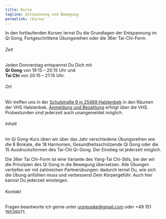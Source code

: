 ```yaml
---
title: Kurse
tagline: Entspannung und Bewegung
permalink: /kurse/
---
```

In den fortlaufenden Kursen lernst Du die Grundlagen der Entspannung im Qi Gong, Fortgeschrittene Übungsreihen oder die 36er Tai-Chi-Form.

###### Zeit 
Jeden Donnerstag entspannst Du Dich mit  
**Qi Gong** von 19:15 – 20:15 Uhr und   
**Tai Chi** von 20:15 – 21:15 Uhr.

###### Ort
Wir treffen uns in der [Schulstraße 9 in 25469 Halstenbek](https://www.openstreetmap.org/node/4360459232#map=19/53.635656/9.841563) in den Räumen der VHS Halstenbek. [Anmeldung und Bezahlung](https://www.vhs-halstenbek.de/suche?tx_itemkgconnect_search%5Bsword%5D=urs+reupke&) erfolgt über die VHS. Probestunden sind jederzeit auch unangemeldet möglich.

###### Inhalt
Im Qi Gong-Kurs üben wir über das Jahr verschiedene Übungsreihen wie die 8 Brokate, die 18 Harmonien, Gesundheitsschützende Qi Gong oder die 15 Ausdrucksformen des Tai-Chi Qi-Gong.
Der Einstieg ist jederzeit möglich.

Die 36er Tai Chi-Form ist eine Variante des Yang-Tai Chi-Stils, bei der wir die Prinzipien des Qi Gong in die Bewegung übersetzen. Alle Übungen vertiefen wir mit zahlreichen Partnerübungen: dadurch lernst Du, wie sich die Übung anfühlen muss und verbesserst Dein Körpergefühl.
Auch hier kannst Du jederzeit einsteigen.

###### Kontakt
Fragen beantworte ich gerne unter <ursreupke@gmail.com> oder +49 151 19539071.